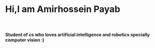 <h1>     Hi,I am Amirhossein Payab   </h1>   <br>
<h4>      Student of cs who loves artificial intelligence and robotics specially computer vision :)  </h4>  <br>



